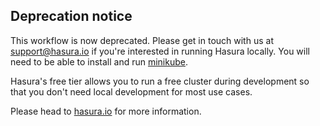 ## Deprecation notice

This workflow is now deprecated. Please get in touch with us at support@hasura.io if you're interested in running Hasura locally. You will need to be able to install and run [minikube](https://github.com/kubernetes/minikube). 

Hasura's free tier allows you to run a free cluster during development so that you don't need local development for most use cases.

Please head to [hasura.io](https://hasura.io) for more information.
